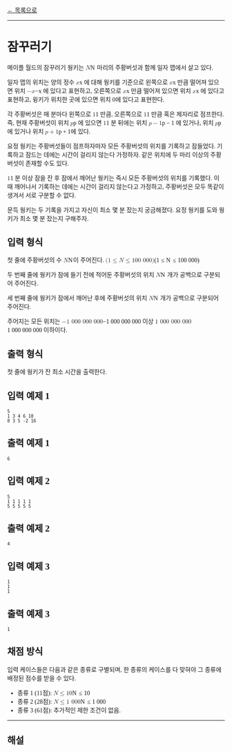 <body style="padding:20pt; font-family: 맑은 고딕;">
<a href="./" style="-webkit-user-select: auto;">← 목록으로</a>
<hr style="-webkit-user-select: auto;">
<!--------------->

<h1 style="-webkit-user-select: auto;">잠꾸러기</h1>
<p style="-webkit-user-select: auto;">메이플 월드의 잠꾸러기 웡키는 <eq style="-webkit-user-select: auto;"><span class="katex" style="-webkit-user-select: auto;"><span class="katex-mathml" style="-webkit-user-select: auto;"><math xmlns="http://www.w3.org/1998/Math/MathML" style="-webkit-user-select: auto;"><semantics style="-webkit-user-select: auto;"><mrow style="-webkit-user-select: auto;"><mi style="-webkit-user-select: auto;">N</mi></mrow><annotation encoding="application/x-tex" style="-webkit-user-select: auto;">N</annotation></semantics></math></span><span class="katex-html" aria-hidden="true" style="-webkit-user-select: auto;"><span class="base" style="-webkit-user-select: auto;"><span class="strut" style="height: 0.68333em; vertical-align: 0em; -webkit-user-select: auto;"></span><span class="mord mathdefault" style="margin-right: 0.10903em; -webkit-user-select: auto;">N</span></span></span></span></eq> 마리의 주황버섯과 함께 일자 맵에서 살고 있다.</p>
<p style="-webkit-user-select: auto;">일자 맵의 위치는 양의 정수 <eq style="-webkit-user-select: auto;"><span class="katex" style="-webkit-user-select: auto;"><span class="katex-mathml" style="-webkit-user-select: auto;"><math xmlns="http://www.w3.org/1998/Math/MathML" style="-webkit-user-select: auto;"><semantics style="-webkit-user-select: auto;"><mrow style="-webkit-user-select: auto;"><mi style="-webkit-user-select: auto;">x</mi></mrow><annotation encoding="application/x-tex" style="-webkit-user-select: auto;">x</annotation></semantics></math></span><span class="katex-html" aria-hidden="true" style="-webkit-user-select: auto;"><span class="base" style="-webkit-user-select: auto;"><span class="strut" style="height: 0.43056em; vertical-align: 0em; -webkit-user-select: auto;"></span><span class="mord mathdefault" style="-webkit-user-select: auto;">x</span></span></span></span></eq> 에 대해 웡키를 기준으로 왼쪽으로 <eq style="-webkit-user-select: auto;"><span class="katex" style="-webkit-user-select: auto;"><span class="katex-mathml" style="-webkit-user-select: auto;"><math xmlns="http://www.w3.org/1998/Math/MathML" style="-webkit-user-select: auto;"><semantics style="-webkit-user-select: auto;"><mrow style="-webkit-user-select: auto;"><mi style="-webkit-user-select: auto;">x</mi></mrow><annotation encoding="application/x-tex" style="-webkit-user-select: auto;">x</annotation></semantics></math></span><span class="katex-html" aria-hidden="true" style="-webkit-user-select: auto;"><span class="base" style="-webkit-user-select: auto;"><span class="strut" style="height: 0.43056em; vertical-align: 0em; -webkit-user-select: auto;"></span><span class="mord mathdefault" style="-webkit-user-select: auto;">x</span></span></span></span></eq> 만큼 떨어져 있으면 위치 <eq style="-webkit-user-select: auto;"><span class="katex" style="-webkit-user-select: auto;"><span class="katex-mathml" style="-webkit-user-select: auto;"><math xmlns="http://www.w3.org/1998/Math/MathML" style="-webkit-user-select: auto;"><semantics style="-webkit-user-select: auto;"><mrow style="-webkit-user-select: auto;"><mo style="-webkit-user-select: auto;">−</mo><mi style="-webkit-user-select: auto;">x</mi></mrow><annotation encoding="application/x-tex" style="-webkit-user-select: auto;">-x</annotation></semantics></math></span><span class="katex-html" aria-hidden="true" style="-webkit-user-select: auto;"><span class="base" style="-webkit-user-select: auto;"><span class="strut" style="height: 0.66666em; vertical-align: -0.08333em; -webkit-user-select: auto;"></span><span class="mord" style="-webkit-user-select: auto;">−</span><span class="mord mathdefault" style="-webkit-user-select: auto;">x</span></span></span></span></eq> 에 있다고 표현하고, 오른쪽으로 <eq style="-webkit-user-select: auto;"><span class="katex" style="-webkit-user-select: auto;"><span class="katex-mathml" style="-webkit-user-select: auto;"><math xmlns="http://www.w3.org/1998/Math/MathML" style="-webkit-user-select: auto;"><semantics style="-webkit-user-select: auto;"><mrow style="-webkit-user-select: auto;"><mi style="-webkit-user-select: auto;">x</mi></mrow><annotation encoding="application/x-tex" style="-webkit-user-select: auto;">x</annotation></semantics></math></span><span class="katex-html" aria-hidden="true" style="-webkit-user-select: auto;"><span class="base" style="-webkit-user-select: auto;"><span class="strut" style="height: 0.43056em; vertical-align: 0em; -webkit-user-select: auto;"></span><span class="mord mathdefault" style="-webkit-user-select: auto;">x</span></span></span></span></eq> 만큼 떨어져 있으면 위치 <eq style="-webkit-user-select: auto;"><span class="katex" style="-webkit-user-select: auto;"><span class="katex-mathml" style="-webkit-user-select: auto;"><math xmlns="http://www.w3.org/1998/Math/MathML" style="-webkit-user-select: auto;"><semantics style="-webkit-user-select: auto;"><mrow style="-webkit-user-select: auto;"><mi style="-webkit-user-select: auto;">x</mi></mrow><annotation encoding="application/x-tex" style="-webkit-user-select: auto;">x</annotation></semantics></math></span><span class="katex-html" aria-hidden="true" style="-webkit-user-select: auto;"><span class="base" style="-webkit-user-select: auto;"><span class="strut" style="height: 0.43056em; vertical-align: 0em; -webkit-user-select: auto;"></span><span class="mord mathdefault" style="-webkit-user-select: auto;">x</span></span></span></span></eq> 에 있다고 표현하고, 윙키가 위치한 곳에 있으면 위치 0에 있다고 표현한다.</p>
<p style="-webkit-user-select: auto;">각 주황버섯은 매 분마다 왼쪽으로 <eq style="-webkit-user-select: auto;"><span class="katex" style="-webkit-user-select: auto;"><span class="katex-mathml" style="-webkit-user-select: auto;"><math xmlns="http://www.w3.org/1998/Math/MathML" style="-webkit-user-select: auto;"><semantics style="-webkit-user-select: auto;"><mrow style="-webkit-user-select: auto;"><mn style="-webkit-user-select: auto;">1</mn></mrow><annotation encoding="application/x-tex" style="-webkit-user-select: auto;">1</annotation></semantics></math></span><span class="katex-html" aria-hidden="true" style="-webkit-user-select: auto;"><span class="base" style="-webkit-user-select: auto;"><span class="strut" style="height: 0.64444em; vertical-align: 0em; -webkit-user-select: auto;"></span><span class="mord" style="-webkit-user-select: auto;">1</span></span></span></span></eq> 만큼, 오른쪽으로 <eq style="-webkit-user-select: auto;"><span class="katex" style="-webkit-user-select: auto;"><span class="katex-mathml" style="-webkit-user-select: auto;"><math xmlns="http://www.w3.org/1998/Math/MathML" style="-webkit-user-select: auto;"><semantics style="-webkit-user-select: auto;"><mrow style="-webkit-user-select: auto;"><mn style="-webkit-user-select: auto;">1</mn></mrow><annotation encoding="application/x-tex" style="-webkit-user-select: auto;">1</annotation></semantics></math></span><span class="katex-html" aria-hidden="true" style="-webkit-user-select: auto;"><span class="base" style="-webkit-user-select: auto;"><span class="strut" style="height: 0.64444em; vertical-align: 0em; -webkit-user-select: auto;"></span><span class="mord" style="-webkit-user-select: auto;">1</span></span></span></span></eq> 만큼 혹은 제자리로 점프한다. 즉, 현재 주황버섯이 위치 <eq style="-webkit-user-select: auto;"><span class="katex" style="-webkit-user-select: auto;"><span class="katex-mathml" style="-webkit-user-select: auto;"><math xmlns="http://www.w3.org/1998/Math/MathML" style="-webkit-user-select: auto;"><semantics style="-webkit-user-select: auto;"><mrow style="-webkit-user-select: auto;"><mi style="-webkit-user-select: auto;">p</mi></mrow><annotation encoding="application/x-tex" style="-webkit-user-select: auto;">p</annotation></semantics></math></span><span class="katex-html" aria-hidden="true" style="-webkit-user-select: auto;"><span class="base" style="-webkit-user-select: auto;"><span class="strut" style="height: 0.625em; vertical-align: -0.19444em; -webkit-user-select: auto;"></span><span class="mord mathdefault" style="-webkit-user-select: auto;">p</span></span></span></span></eq> 에 있으면 <eq style="-webkit-user-select: auto;"><span class="katex" style="-webkit-user-select: auto;"><span class="katex-mathml" style="-webkit-user-select: auto;"><math xmlns="http://www.w3.org/1998/Math/MathML" style="-webkit-user-select: auto;"><semantics style="-webkit-user-select: auto;"><mrow style="-webkit-user-select: auto;"><mn style="-webkit-user-select: auto;">1</mn></mrow><annotation encoding="application/x-tex" style="-webkit-user-select: auto;">1</annotation></semantics></math></span><span class="katex-html" aria-hidden="true" style="-webkit-user-select: auto;"><span class="base" style="-webkit-user-select: auto;"><span class="strut" style="height: 0.64444em; vertical-align: 0em; -webkit-user-select: auto;"></span><span class="mord" style="-webkit-user-select: auto;">1</span></span></span></span></eq> 분 뒤에는 위치 <eq style="-webkit-user-select: auto;"><span class="katex" style="-webkit-user-select: auto;"><span class="katex-mathml" style="-webkit-user-select: auto;"><math xmlns="http://www.w3.org/1998/Math/MathML" style="-webkit-user-select: auto;"><semantics style="-webkit-user-select: auto;"><mrow style="-webkit-user-select: auto;"><mi style="-webkit-user-select: auto;">p</mi><mo style="-webkit-user-select: auto;">−</mo><mn style="-webkit-user-select: auto;">1</mn></mrow><annotation encoding="application/x-tex" style="-webkit-user-select: auto;">p-1</annotation></semantics></math></span><span class="katex-html" aria-hidden="true" style="-webkit-user-select: auto;"><span class="base" style="-webkit-user-select: auto;"><span class="strut" style="height: 0.7777700000000001em; vertical-align: -0.19444em; -webkit-user-select: auto;"></span><span class="mord mathdefault" style="-webkit-user-select: auto;">p</span><span class="mspace" style="margin-right: 0.2222222222222222em; -webkit-user-select: auto;"></span><span class="mbin" style="-webkit-user-select: auto;">−</span><span class="mspace" style="margin-right: 0.2222222222222222em; -webkit-user-select: auto;"></span></span><span class="base" style="-webkit-user-select: auto;"><span class="strut" style="height: 0.64444em; vertical-align: 0em; -webkit-user-select: auto;"></span><span class="mord" style="-webkit-user-select: auto;">1</span></span></span></span></eq> 에 있거나, 위치 <eq style="-webkit-user-select: auto;"><span class="katex" style="-webkit-user-select: auto;"><span class="katex-mathml" style="-webkit-user-select: auto;"><math xmlns="http://www.w3.org/1998/Math/MathML" style="-webkit-user-select: auto;"><semantics style="-webkit-user-select: auto;"><mrow style="-webkit-user-select: auto;"><mi style="-webkit-user-select: auto;">p</mi></mrow><annotation encoding="application/x-tex" style="-webkit-user-select: auto;">p</annotation></semantics></math></span><span class="katex-html" aria-hidden="true" style="-webkit-user-select: auto;"><span class="base" style="-webkit-user-select: auto;"><span class="strut" style="height: 0.625em; vertical-align: -0.19444em; -webkit-user-select: auto;"></span><span class="mord mathdefault" style="-webkit-user-select: auto;">p</span></span></span></span></eq>에 있거나 위치 <eq style="-webkit-user-select: auto;"><span class="katex" style="-webkit-user-select: auto;"><span class="katex-mathml" style="-webkit-user-select: auto;"><math xmlns="http://www.w3.org/1998/Math/MathML" style="-webkit-user-select: auto;"><semantics style="-webkit-user-select: auto;"><mrow style="-webkit-user-select: auto;"><mi style="-webkit-user-select: auto;">p</mi><mo style="-webkit-user-select: auto;">+</mo><mn style="-webkit-user-select: auto;">1</mn></mrow><annotation encoding="application/x-tex" style="-webkit-user-select: auto;">p+1</annotation></semantics></math></span><span class="katex-html" aria-hidden="true" style="-webkit-user-select: auto;"><span class="base" style="-webkit-user-select: auto;"><span class="strut" style="height: 0.7777700000000001em; vertical-align: -0.19444em; -webkit-user-select: auto;"></span><span class="mord mathdefault" style="-webkit-user-select: auto;">p</span><span class="mspace" style="margin-right: 0.2222222222222222em; -webkit-user-select: auto;"></span><span class="mbin" style="-webkit-user-select: auto;">+</span><span class="mspace" style="margin-right: 0.2222222222222222em; -webkit-user-select: auto;"></span></span><span class="base" style="-webkit-user-select: auto;"><span class="strut" style="height: 0.64444em; vertical-align: 0em; -webkit-user-select: auto;"></span><span class="mord" style="-webkit-user-select: auto;">1</span></span></span></span></eq>에 있다.</p>
<p style="-webkit-user-select: auto;">요정 웡키는 주황버섯들이 점프하자마자 모든 주황버섯의 위치를 기록하고 잠들었다. 기록하고 잠드는 데에는 시간이 걸리지 않는다 가정하자. 같은 위치에 두 마리 이상의 주황버섯이 존재할 수도 있다.</p>
<p style="-webkit-user-select: auto;"><eq style="-webkit-user-select: auto;"><span class="katex" style="-webkit-user-select: auto;"><span class="katex-mathml" style="-webkit-user-select: auto;"><math xmlns="http://www.w3.org/1998/Math/MathML" style="-webkit-user-select: auto;"><semantics style="-webkit-user-select: auto;"><mrow style="-webkit-user-select: auto;"><mn style="-webkit-user-select: auto;">1</mn></mrow><annotation encoding="application/x-tex" style="-webkit-user-select: auto;">1</annotation></semantics></math></span><span class="katex-html" aria-hidden="true" style="-webkit-user-select: auto;"><span class="base" style="-webkit-user-select: auto;"><span class="strut" style="height: 0.64444em; vertical-align: 0em; -webkit-user-select: auto;"></span><span class="mord" style="-webkit-user-select: auto;">1</span></span></span></span></eq> 분 이상 잠을 잔 후 잠에서 깨어난 웡키는 즉시 모든 주황버섯의 위치를 기록했다. 이때 깨어나서 기록하는 데에는 시간이 걸리지 않는다고 가정하고, 주황버섯은 모두 똑같이 생겨서 서로 구분할 수 없다.</p>
<p style="-webkit-user-select: auto;">문득 웡키는 두 기록을 가지고 자신이 최소 몇 분 잤는지 궁금해졌다. 요정 웡키를 도와 웡키가 최소 몇 분 잤는지 구해주자.</p>
<h2 style="-webkit-user-select: auto;">입력 형식</h2>
<p style="-webkit-user-select: auto;">첫 줄에 주황버섯의 수 <eq style="-webkit-user-select: auto;"><span class="katex" style="-webkit-user-select: auto;"><span class="katex-mathml" style="-webkit-user-select: auto;"><math xmlns="http://www.w3.org/1998/Math/MathML" style="-webkit-user-select: auto;"><semantics style="-webkit-user-select: auto;"><mrow style="-webkit-user-select: auto;"><mi style="-webkit-user-select: auto;">N</mi></mrow><annotation encoding="application/x-tex" style="-webkit-user-select: auto;">N</annotation></semantics></math></span><span class="katex-html" aria-hidden="true" style="-webkit-user-select: auto;"><span class="base" style="-webkit-user-select: auto;"><span class="strut" style="height: 0.68333em; vertical-align: 0em; -webkit-user-select: auto;"></span><span class="mord mathdefault" style="margin-right: 0.10903em; -webkit-user-select: auto;">N</span></span></span></span></eq>이 주어진다. <eq style="-webkit-user-select: auto;"><span class="katex" style="-webkit-user-select: auto;"><span class="katex-mathml" style="-webkit-user-select: auto;"><math xmlns="http://www.w3.org/1998/Math/MathML" style="-webkit-user-select: auto;"><semantics style="-webkit-user-select: auto;"><mrow style="-webkit-user-select: auto;"><mo stretchy="false" style="-webkit-user-select: auto;">(</mo><mn style="-webkit-user-select: auto;">1</mn><mo style="-webkit-user-select: auto;">≤</mo><mi style="-webkit-user-select: auto;">N</mi><mo style="-webkit-user-select: auto;">≤</mo><mn style="-webkit-user-select: auto;">100</mn><mtext style="-webkit-user-select: auto;">&nbsp;</mtext><mn style="-webkit-user-select: auto;">000</mn><mo stretchy="false" style="-webkit-user-select: auto;">)</mo></mrow><annotation encoding="application/x-tex" style="-webkit-user-select: auto;">(1 \leq N \leq 100\ 000)</annotation></semantics></math></span><span class="katex-html" aria-hidden="true" style="-webkit-user-select: auto;"><span class="base" style="-webkit-user-select: auto;"><span class="strut" style="height: 1em; vertical-align: -0.25em; -webkit-user-select: auto;"></span><span class="mopen" style="-webkit-user-select: auto;">(</span><span class="mord" style="-webkit-user-select: auto;">1</span><span class="mspace" style="margin-right: 0.2777777777777778em; -webkit-user-select: auto;"></span><span class="mrel" style="-webkit-user-select: auto;">≤</span><span class="mspace" style="margin-right: 0.2777777777777778em; -webkit-user-select: auto;"></span></span><span class="base" style="-webkit-user-select: auto;"><span class="strut" style="height: 0.8193em; vertical-align: -0.13597em; -webkit-user-select: auto;"></span><span class="mord mathdefault" style="margin-right: 0.10903em; -webkit-user-select: auto;">N</span><span class="mspace" style="margin-right: 0.2777777777777778em; -webkit-user-select: auto;"></span><span class="mrel" style="-webkit-user-select: auto;">≤</span><span class="mspace" style="margin-right: 0.2777777777777778em; -webkit-user-select: auto;"></span></span><span class="base" style="-webkit-user-select: auto;"><span class="strut" style="height: 1em; vertical-align: -0.25em; -webkit-user-select: auto;"></span><span class="mord" style="-webkit-user-select: auto;">1</span><span class="mord" style="-webkit-user-select: auto;">0</span><span class="mord" style="-webkit-user-select: auto;">0</span><span class="mspace" style="-webkit-user-select: auto;">&nbsp;</span><span class="mord" style="-webkit-user-select: auto;">0</span><span class="mord" style="-webkit-user-select: auto;">0</span><span class="mord" style="-webkit-user-select: auto;">0</span><span class="mclose" style="-webkit-user-select: auto;">)</span></span></span></span></eq></p>
<p style="-webkit-user-select: auto;">두 번째 줄에 웡키가 잠에 들기 전에 적어둔 주황버섯의 위치 <eq style="-webkit-user-select: auto;"><span class="katex" style="-webkit-user-select: auto;"><span class="katex-mathml" style="-webkit-user-select: auto;"><math xmlns="http://www.w3.org/1998/Math/MathML" style="-webkit-user-select: auto;"><semantics style="-webkit-user-select: auto;"><mrow style="-webkit-user-select: auto;"><mi style="-webkit-user-select: auto;">N</mi></mrow><annotation encoding="application/x-tex" style="-webkit-user-select: auto;">N</annotation></semantics></math></span><span class="katex-html" aria-hidden="true" style="-webkit-user-select: auto;"><span class="base" style="-webkit-user-select: auto;"><span class="strut" style="height: 0.68333em; vertical-align: 0em; -webkit-user-select: auto;"></span><span class="mord mathdefault" style="margin-right: 0.10903em; -webkit-user-select: auto;">N</span></span></span></span></eq> 개가 공백으로 구분되어 주어진다.</p>
<p style="-webkit-user-select: auto;">세 번째 줄에 웡키가 잠에서 깨어난 후에 주황버섯의 위치 <eq style="-webkit-user-select: auto;"><span class="katex" style="-webkit-user-select: auto;"><span class="katex-mathml" style="-webkit-user-select: auto;"><math xmlns="http://www.w3.org/1998/Math/MathML" style="-webkit-user-select: auto;"><semantics style="-webkit-user-select: auto;"><mrow style="-webkit-user-select: auto;"><mi style="-webkit-user-select: auto;">N</mi></mrow><annotation encoding="application/x-tex" style="-webkit-user-select: auto;">N</annotation></semantics></math></span><span class="katex-html" aria-hidden="true" style="-webkit-user-select: auto;"><span class="base" style="-webkit-user-select: auto;"><span class="strut" style="height: 0.68333em; vertical-align: 0em; -webkit-user-select: auto;"></span><span class="mord mathdefault" style="margin-right: 0.10903em; -webkit-user-select: auto;">N</span></span></span></span></eq> 개가 공백으로 구분되어 주어진다.</p>
<p style="-webkit-user-select: auto;">주어지는 모든 위치는 <eq style="-webkit-user-select: auto;"><span class="katex" style="-webkit-user-select: auto;"><span class="katex-mathml" style="-webkit-user-select: auto;"><math xmlns="http://www.w3.org/1998/Math/MathML" style="-webkit-user-select: auto;"><semantics style="-webkit-user-select: auto;"><mrow style="-webkit-user-select: auto;"><mo style="-webkit-user-select: auto;">−</mo><mn style="-webkit-user-select: auto;">1</mn><mtext style="-webkit-user-select: auto;">&nbsp;</mtext><mn style="-webkit-user-select: auto;">000</mn><mtext style="-webkit-user-select: auto;">&nbsp;</mtext><mn style="-webkit-user-select: auto;">000</mn><mtext style="-webkit-user-select: auto;">&nbsp;</mtext><mn style="-webkit-user-select: auto;">000</mn></mrow><annotation encoding="application/x-tex" style="-webkit-user-select: auto;">-1\ 000\ 000\ 000</annotation></semantics></math></span><span class="katex-html" aria-hidden="true" style="-webkit-user-select: auto;"><span class="base" style="-webkit-user-select: auto;"><span class="strut" style="height: 0.72777em; vertical-align: -0.08333em; -webkit-user-select: auto;"></span><span class="mord" style="-webkit-user-select: auto;">−</span><span class="mord" style="-webkit-user-select: auto;">1</span><span class="mspace" style="-webkit-user-select: auto;">&nbsp;</span><span class="mord" style="-webkit-user-select: auto;">0</span><span class="mord" style="-webkit-user-select: auto;">0</span><span class="mord" style="-webkit-user-select: auto;">0</span><span class="mspace" style="-webkit-user-select: auto;">&nbsp;</span><span class="mord" style="-webkit-user-select: auto;">0</span><span class="mord" style="-webkit-user-select: auto;">0</span><span class="mord" style="-webkit-user-select: auto;">0</span><span class="mspace" style="-webkit-user-select: auto;">&nbsp;</span><span class="mord" style="-webkit-user-select: auto;">0</span><span class="mord" style="-webkit-user-select: auto;">0</span><span class="mord" style="-webkit-user-select: auto;">0</span></span></span></span></eq> 이상 <eq style="-webkit-user-select: auto;"><span class="katex" style="-webkit-user-select: auto;"><span class="katex-mathml" style="-webkit-user-select: auto;"><math xmlns="http://www.w3.org/1998/Math/MathML" style="-webkit-user-select: auto;"><semantics style="-webkit-user-select: auto;"><mrow style="-webkit-user-select: auto;"><mn style="-webkit-user-select: auto;">1</mn><mtext style="-webkit-user-select: auto;">&nbsp;</mtext><mn style="-webkit-user-select: auto;">000</mn><mtext style="-webkit-user-select: auto;">&nbsp;</mtext><mn style="-webkit-user-select: auto;">000</mn><mtext style="-webkit-user-select: auto;">&nbsp;</mtext><mn style="-webkit-user-select: auto;">000</mn></mrow><annotation encoding="application/x-tex" style="-webkit-user-select: auto;">1\ 000\ 000\ 000</annotation></semantics></math></span><span class="katex-html" aria-hidden="true" style="-webkit-user-select: auto;"><span class="base" style="-webkit-user-select: auto;"><span class="strut" style="height: 0.64444em; vertical-align: 0em; -webkit-user-select: auto;"></span><span class="mord" style="-webkit-user-select: auto;">1</span><span class="mspace" style="-webkit-user-select: auto;">&nbsp;</span><span class="mord" style="-webkit-user-select: auto;">0</span><span class="mord" style="-webkit-user-select: auto;">0</span><span class="mord" style="-webkit-user-select: auto;">0</span><span class="mspace" style="-webkit-user-select: auto;">&nbsp;</span><span class="mord" style="-webkit-user-select: auto;">0</span><span class="mord" style="-webkit-user-select: auto;">0</span><span class="mord" style="-webkit-user-select: auto;">0</span><span class="mspace" style="-webkit-user-select: auto;">&nbsp;</span><span class="mord" style="-webkit-user-select: auto;">0</span><span class="mord" style="-webkit-user-select: auto;">0</span><span class="mord" style="-webkit-user-select: auto;">0</span></span></span></span></eq> 이하이다.</p>
<h2 style="-webkit-user-select: auto;">출력 형식</h2>
<p style="-webkit-user-select: auto;">첫 줄에 웡키가 잔 최소 시간을 출력한다.</p>
<h2 style="-webkit-user-select: auto;">입력 예제 1</h2>
<pre style="-webkit-user-select: auto;"><code data-line="30" class="code-line" style="-webkit-user-select: auto;"><code style="-webkit-user-select: auto;"><div style="-webkit-user-select: auto;">5
1 3 4 6 10
8 3 5 -2 16
</div></code></code></pre>
<h2 style="-webkit-user-select: auto;">출력 예제 1</h2>
<pre style="-webkit-user-select: auto;"><code data-line="38" class="code-line" style="-webkit-user-select: auto;"><code style="-webkit-user-select: auto;"><div style="-webkit-user-select: auto;">6
</div></code></code></pre>
<h2 style="-webkit-user-select: auto;">입력 예제 2</h2>
<pre style="-webkit-user-select: auto;"><code data-line="44" class="code-line" style="-webkit-user-select: auto;"><code style="-webkit-user-select: auto;"><div style="-webkit-user-select: auto;">5
1 1 1 1 1
5 5 5 5 5
</div></code></code></pre>
<h2 style="-webkit-user-select: auto;">출력 예제 2</h2>
<pre style="-webkit-user-select: auto;"><code data-line="52" class="code-line" style="-webkit-user-select: auto;"><code style="-webkit-user-select: auto;"><div style="-webkit-user-select: auto;">4
</div></code></code></pre>
<h2 style="-webkit-user-select: auto;">입력 예제 3</h2>
<pre style="-webkit-user-select: auto;"><code data-line="58" class="code-line" style="-webkit-user-select: auto;"><code style="-webkit-user-select: auto;"><div style="-webkit-user-select: auto;">1
1
1
</div></code></code></pre>
<h2 style="-webkit-user-select: auto;">출력 예제 3</h2>
<pre style="-webkit-user-select: auto;"><code data-line="66" class="code-line" style="-webkit-user-select: auto;"><code style="-webkit-user-select: auto;"><div style="-webkit-user-select: auto;">1
</div></code></code></pre>
<h2 style="-webkit-user-select: auto;">채점 방식</h2>
<p style="-webkit-user-select: auto;">입력 케이스들은 다음과 같은 종류로 구별되며, 한 종류의 케이스를 다 맞혀야 그 종류에 배정된 점수를 받을 수 있다.</p>
<ul style="-webkit-user-select: auto;">
<li data-line="74" class="code-line" style="-webkit-user-select: auto;">종류 1 (11점): <eq style="-webkit-user-select: auto;"><span class="katex" style="-webkit-user-select: auto;"><span class="katex-mathml" style="-webkit-user-select: auto;"><math xmlns="http://www.w3.org/1998/Math/MathML" style="-webkit-user-select: auto;"><semantics style="-webkit-user-select: auto;"><mrow style="-webkit-user-select: auto;"><mi style="-webkit-user-select: auto;">N</mi><mo style="-webkit-user-select: auto;">≤</mo><mn style="-webkit-user-select: auto;">10</mn></mrow><annotation encoding="application/x-tex" style="-webkit-user-select: auto;">N \leq 10</annotation></semantics></math></span><span class="katex-html" aria-hidden="true" style="-webkit-user-select: auto;"><span class="base" style="-webkit-user-select: auto;"><span class="strut" style="height: 0.8193em; vertical-align: -0.13597em; -webkit-user-select: auto;"></span><span class="mord mathdefault" style="margin-right: 0.10903em; -webkit-user-select: auto;">N</span><span class="mspace" style="margin-right: 0.2777777777777778em; -webkit-user-select: auto;"></span><span class="mrel" style="-webkit-user-select: auto;">≤</span><span class="mspace" style="margin-right: 0.2777777777777778em; -webkit-user-select: auto;"></span></span><span class="base" style="-webkit-user-select: auto;"><span class="strut" style="height: 0.64444em; vertical-align: 0em; -webkit-user-select: auto;"></span><span class="mord" style="-webkit-user-select: auto;">1</span><span class="mord" style="-webkit-user-select: auto;">0</span></span></span></span></eq></li>
<li data-line="75" class="code-line" style="-webkit-user-select: auto;">종류 2 (28점): <eq style="-webkit-user-select: auto;"><span class="katex" style="-webkit-user-select: auto;"><span class="katex-mathml" style="-webkit-user-select: auto;"><math xmlns="http://www.w3.org/1998/Math/MathML" style="-webkit-user-select: auto;"><semantics style="-webkit-user-select: auto;"><mrow style="-webkit-user-select: auto;"><mi style="-webkit-user-select: auto;">N</mi><mo style="-webkit-user-select: auto;">≤</mo><mn style="-webkit-user-select: auto;">1</mn><mtext style="-webkit-user-select: auto;">&nbsp;</mtext><mn style="-webkit-user-select: auto;">000</mn></mrow><annotation encoding="application/x-tex" style="-webkit-user-select: auto;">N \leq 1\ 000</annotation></semantics></math></span><span class="katex-html" aria-hidden="true" style="-webkit-user-select: auto;"><span class="base" style="-webkit-user-select: auto;"><span class="strut" style="height: 0.8193em; vertical-align: -0.13597em; -webkit-user-select: auto;"></span><span class="mord mathdefault" style="margin-right: 0.10903em; -webkit-user-select: auto;">N</span><span class="mspace" style="margin-right: 0.2777777777777778em; -webkit-user-select: auto;"></span><span class="mrel" style="-webkit-user-select: auto;">≤</span><span class="mspace" style="margin-right: 0.2777777777777778em; -webkit-user-select: auto;"></span></span><span class="base" style="-webkit-user-select: auto;"><span class="strut" style="height: 0.64444em; vertical-align: 0em; -webkit-user-select: auto;"></span><span class="mord" style="-webkit-user-select: auto;">1</span><span class="mspace" style="-webkit-user-select: auto;">&nbsp;</span><span class="mord" style="-webkit-user-select: auto;">0</span><span class="mord" style="-webkit-user-select: auto;">0</span><span class="mord" style="-webkit-user-select: auto;">0</span></span></span></span></eq></li>
<li data-line="76" class="code-line" style="-webkit-user-select: auto;">종류 3 (61점): 추가적인 제한 조건이 없음.</li>
</ul>
<!———————>
<hr style="-webkit-user-select: auto;">
<h2 style="-webkit-user-select: auto;">해설</h2>
<p style="-webkit-user-select: auto;"><button onclick="document.getElementById(&quot;hint_text&quot;).style.display=&quot;block&quot;; this.style.display=&quot;none&quot;;" class="btn btn-default" style="-webkit-